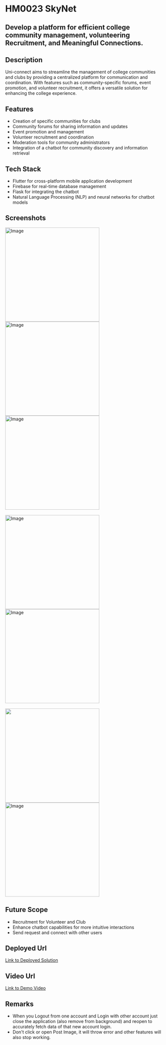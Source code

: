 # HM0023 SkyNet

## Develop a platform for efficient college community management, volunteering Recruitment, and Meaningful Connections.

## Description

Uni-connect aims to streamline the management of college communities and clubs by providing a centralized platform for communication and coordination. With features such as community-specific forums, event promotion, and volunteer recruitment, it offers a versatile solution for enhancing the college experience.

## Features
- Creation of specific communities for clubs
- Community forums for sharing information and updates
- Event promotion and management
- Volunteer recruitment and coordination
- Moderation tools for community administrators
- Integration of a chatbot for community discovery and information retrieval

## Tech Stack
- Flutter for cross-platform mobile application development
- Firebase for real-time database management
- Flask for integrating the chatbot
- Natural Language Processing (NLP) and neural networks for chatbot models

## Screenshots
<img src="https://github.com/gau-rav-02/HM0023_SkyNet/assets/88581777/41babee6-b311-44de-953d-ca84c6d52b73" alt="Image" width="300px">
<img src="https://github.com/gau-rav-02/HM0023_SkyNet/assets/88581777/a85b3ecf-77b2-43b9-9614-23a6b065552c" alt="Image" width="300px">
<img src="https://github.com/gau-rav-02/HM0023_SkyNet/assets/88581777/775e149f-6b1d-4c9b-b0c7-c736c38b3833" alt="Image" width="300px"> <br> <br>
<img src="https://github.com/gau-rav-02/HM0023_SkyNet/assets/88581777/0e0b6239-8cd4-43f8-9e2f-dcbc0eadae75" alt="Image" width="300px">
<img src="https://github.com/gau-rav-02/HM0023_SkyNet/assets/88581777/f5b654c3-96ca-4199-b827-43e8d439e1a6" alt="Image" width="300px"> <br> <br>


<img src="https://github.com/gau-rav-02/HM0023_SkyNet/assets/88581777/7c404b3d-8c2f-46e7-88db-c8170e803e0a" width="300px">
<img src="https://github.com/gau-rav-02/HM0023_SkyNet/assets/88581777/7937d4d4-aae3-48a1-9cf0-8debdf454c36" alt="Image" width="300px"> <br>

## Future Scope
- Recruitment for Volunteer and Club
- Enhance chatbot capabilities for more intuitive interactions
- Send request and connect with other users 

## Deployed Url
[Link to Deployed Solution](https://drive.google.com/file/d/139h6Fd0cd5sWnNGTfCN9IZf1wJXKeMcI/view?usp=sharing)

## Video Url
[Link to Demo Video](https://drive.google.com/file/d/14aLAmlEQBbHJAGTRDYbHgt9aB8z2PqTJ/view?usp=sharing)

## Remarks
- When you Logout from one account and Login with other account just close the application (also remove from background) and reopen to accurately fetch data of that new account login.
- Don't click or open Post Image, it will throw error and other features will also stop working.
